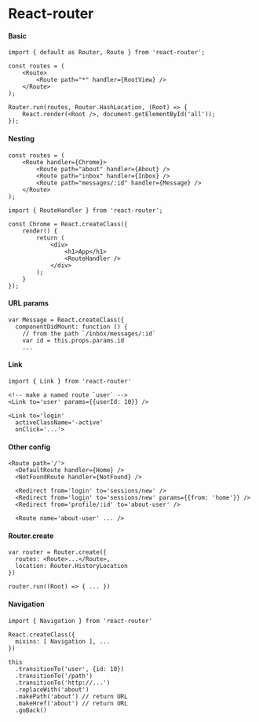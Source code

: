 React-router
============

#### Basic

    import { default as Router, Route } from 'react-router';

    const routes = (
        <Route>
            <Route path="*" handler={RootView} />
        </Route>
    );

    Router.run(routes, Router.HashLocation, (Root) => {
        React.render(<Root />, document.getElementById('all'));
    });

#### Nesting

    const routes = (
        <Route handler={Chrome}>
            <Route path="about" handler={About} />
            <Route path="inbox" handler={Inbox} />
            <Route path="messages/:id" handler={Message} />
        </Route>
    );

    import { RouteHandler } from 'react-router';

    const Chrome = React.createClass({
        render() {
            return (
                <div>
                    <h1>App</h1>
                    <RouteHandler />
                </div>
            );
        }
    });

#### URL params

    var Message = React.createClass({
      componentDidMount: function () {
        // from the path `/inbox/messages/:id`
        var id = this.props.params.id
        ...

#### Link

    import { Link } from 'react-router'

    <!-- make a named route `user` -->
    <Link to='user' params={{userId: 10}} />

    <Link to='login'
      activeClassName='-active'
      onClick='...'>

#### Other config

    <Route path='/'>
      <DefaultRoute handler={Home} />
      <NotFoundRoute handler={NotFound} />

      <Redirect from='login' to='sessions/new' />
      <Redirect from='login' to='sessions/new' params={{from: 'home'}} />
      <Redirect from='profile/:id' to='about-user' />

      <Route name='about-user' ... />

#### Router.create

    var router = Router.create({
      routes: <Route>...</Route>,
      location: Router.HistoryLocation
    })

    router.run((Root) => { ... })

#### Navigation

    import { Navigation } from 'react-router'

    React.createClass({
      mixins: [ Navigation ], ...
    })

    this
      .transitionTo('user', {id: 10})
      .transitionTo('/path')
      .transitionTo('http://...')
      .replaceWith('about')
      .makePath('about') // return URL
      .makeHref('about') // return URL
      .goBack()

